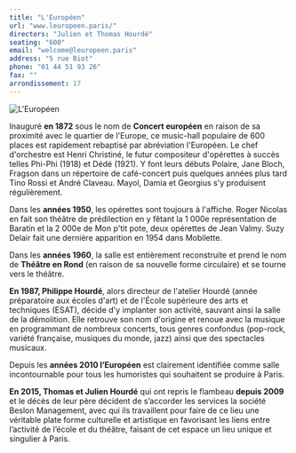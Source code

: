 ```yaml
---
title: "L'Européen"
url: "www.leuropeen.paris/"
directors: "Julien et Thomas Hourdé"
seating: "600"
email: "welcome@leuropeen.paris"
address: "5 rue Biot"
phone: "01 44 51 93 26"
fax: ""
arrondissement: 17
---
```


![L'Européen](../images/17eme/l-europeen/l-europeen-1.jpg)

Inauguré **en 1872** sous le nom de **Concert européen** en raison de sa proximité avec le quartier de l'Europe, ce
music-hall populaire de 600 places est rapidement rebaptisé par abréviation l'Européen. Le chef d'orchestre est Henri Christiné, le futur compositeur d'opérettes à succès telles Phi-Phi (1918) et Dédé (1921). Y font leurs débuts Polaire, Jane Bloch, Fragson dans un répertoire de café-concert puis quelques années plus tard Tino Rossi et André Claveau. Mayol, Damia et Georgius s'y produisent régulièrement.

Dans les **années 1950**, les opérettes sont toujours à l'affiche. Roger Nicolas en fait son théâtre de prédilection en y fêtant la 1 000e représentation de Baratin et la 2 000e de Mon p'tit pote, deux opérettes de Jean Valmy. Suzy Delair fait une dernière apparition en 1954 dans Mobilette.

Dans les **années 1960**, la salle est entièrement reconstruite et prend le nom de **Théâtre en Rond** (en raison de sa nouvelle forme circulaire) et se tourne vers le théâtre.

**En 1987, Philippe Hourdé**, alors directeur de l'atelier Hourdé (année préparatoire aux écoles d'art) et de l'École supérieure des arts et techniques (ESAT), décide d'y implanter son activité, sauvant ainsi la salle de la démolition. Elle retrouve son nom d'origine et renoue avec la musique en programmant de nombreux concerts, tous genres confondus (pop-rock, variété française, musiques du monde, jazz) ainsi que des spectacles musicaux.

Depuis les **années 2010 l’Européen** est clairement identifiée comme salle incontournable pour tous les humoristes qui souhaitent se produire à Paris. 

**En 2015, Thomas et Julien Hourdé** qui ont repris le flambeau **depuis 2009** et le décès de leur père décident de s’accorder les services la société Beslon Management, avec qui ils travaillent pour faire de ce lieu une véritable plate forme culturelle et artistique en favorisant les liens entre l’activité de l’école et du théâtre, faisant de cet espace un lieu unique et singulier à Paris.

